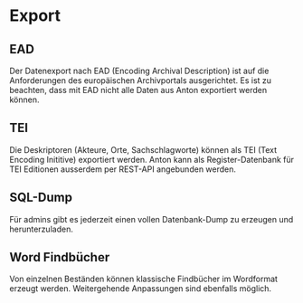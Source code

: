 # Export 

## EAD 

Der Datenexport nach EAD (Encoding Archival Description) ist auf die Anforderungen des europäischen Archivportals ausgerichtet. Es ist zu beachten, dass mit EAD nicht alle Daten aus Anton exportiert werden können.

## TEI

Die Deskriptoren (Akteure, Orte, Sachschlagworte) können als TEI (Text Encoding Inititive) exportiert werden. Anton kann als Register-Datenbank für TEI Editionen ausserdem per REST-API angebunden werden. 

## SQL-Dump

Für admins gibt es jederzeit einen vollen Datenbank-Dump zu erzeugen und herunterzuladen.

## Word Findbücher

Von einzelnen Beständen können klassische Findbücher im Wordformat erzeugt werden. Weitergehende Anpassungen sind ebenfalls möglich.
